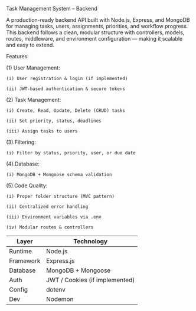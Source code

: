  Task Management System – Backend

A production-ready backend API built with Node.js, Express, and MongoDB for managing tasks, users, assignments, priorities, and workflow progress.
This backend follows a clean, modular structure with controllers, models, routes, middleware, and environment configuration — making it scalable and easy to extend.

 Features:
    
 (1) User Management:

    (i) User registration & login (if implemented)

    (ii) JWT-based authentication & secure tokens

 (2) Task Management:

    (i) Create, Read, Update, Delete (CRUD) tasks

    (ii) Set priority, status, deadlines

    (iii) Assign tasks to users

 (3).Filtering:

    (i) Filter by status, priority, user, or due date

 (4).Database:

    (i) MongoDB + Mongoose schema validation

 (5).Code Quality:

    (i) Proper folder structure (MVC pattern)

    (ii) Centralized error handling

    (iii) Environment variables via .env

    (iv) Modular routes & controllers


| Layer     | Technology                     |
| --------- | ------------------------------ |
| Runtime   | Node.js                        |
| Framework | Express.js                     |
| Database  | MongoDB + Mongoose             |
| Auth      | JWT / Cookies (if implemented) |
| Config    | dotenv                         |
| Dev       | Nodemon                        |


